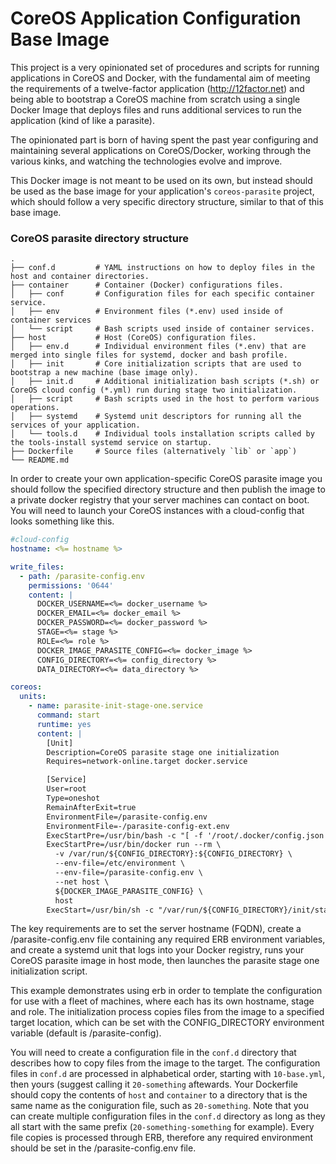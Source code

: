 CoreOS Application Configuration Base Image
==

This project is a very opinionated set of procedures and scripts for running applications in CoreOS and Docker, with the fundamental aim of meeting the requirements of a twelve-factor application (http://12factor.net) and being able to bootstrap a CoreOS machine from scratch using a single Docker Image that deploys files and runs additional services to run the application (kind of like a parasite).

The opinionated part is born of having spent the past year configuring and maintaining several applications on CoreOS/Docker, working through the various kinks, and watching the technologies evolve and improve.

This Docker image is not meant to be used on its own, but instead should be used as the base image for your application's `coreos-parasite` project, which should follow a very specific directory structure, similar to that of this base image.

### CoreOS parasite directory structure

    .
    ├── conf.d         # YAML instructions on how to deploy files in the host and container directories.
    ├── container      # Container (Docker) configurations files.
    │   ├── conf       # Configuration files for each specific container service.
    │   ├── env        # Environment files (*.env) used inside of container services
    │   └── script     # Bash scripts used inside of container services.
    ├── host           # Host (CoreOS) configuration files.
    │   ├── env.d      # Individual environment files (*.env) that are merged into single files for systemd, docker and bash profile.
    │   ├── init       # Core initialization scripts that are used to bootstrap a new machine (base image only).
    │   ├── init.d     # Additional initialization bash scripts (*.sh) or CoreOS cloud config (*.yml) run during stage two initialization.
    │   ├── script     # Bash scripts used in the host to perform various operations.
    │   ├── systemd    # Systemd unit descriptors for running all the services of your application.
    │   └── tools.d    # Individual tools installation scripts called by the tools-install systemd service on startup.
    ├── Dockerfile     # Source files (alternatively `lib` or `app`)
    └── README.md

In order to create your own application-specific CoreOS parasite image you should follow the specified directory structure and then publish the image to a private docker registry that your server machines can contact on boot.  You will need to launch your CoreOS instances with a cloud-config that looks something like this.

```yaml
#cloud-config
hostname: <%= hostname %>

write_files:
  - path: /parasite-config.env
    permissions: '0644'
    content: |
      DOCKER_USERNAME=<%= docker_username %>
      DOCKER_EMAIL=<%= docker_email %>
      DOCKER_PASSWORD=<%= docker_password %>
      STAGE=<%= stage %>
      ROLE=<%= role %>
      DOCKER_IMAGE_PARASITE_CONFIG=<%= docker_image %>
      CONFIG_DIRECTORY=<%= config_directory %>
      DATA_DIRECTORY=<%= data_directory %>

coreos:
  units:
    - name: parasite-init-stage-one.service
      command: start
      runtime: yes
      content: |
        [Unit]
        Description=CoreOS parasite stage one initialization
        Requires=network-online.target docker.service

        [Service]
        User=root
        Type=oneshot
        RemainAfterExit=true
        EnvironmentFile=/parasite-config.env
        EnvironmentFile=-/parasite-config-ext.env
        ExecStartPre=/usr/bin/bash -c "[ -f '/root/.docker/config.json' ] || [ -f '/root/.dockercfg' ] || docker login -u ${DOCKER_USERNAME} -e ${DOCKER_EMAIL} -p ${DOCKER_PASSWORD}"
        ExecStartPre=/usr/bin/docker run --rm \
          -v /var/run/${CONFIG_DIRECTORY}:${CONFIG_DIRECTORY} \
          --env-file=/etc/environment \
          --env-file=/parasite-config.env \
          --net host \
          ${DOCKER_IMAGE_PARASITE_CONFIG} \
          host
        ExecStart=/usr/bin/sh -c "/var/run/${CONFIG_DIRECTORY}/init/stage-one"
```

The key requirements are to set the server hostname (FQDN), create a /parasite-config.env file containing any required ERB environment variables, and create a systemd unit that logs into your Docker registry, runs your CoreOS parasite image in host mode, then launches the parasite stage one initialization script.

This example demonstrates using erb in order to template the configuration for use with a fleet of machines, where each has its own hostname, stage and role.  The initialization process copies files from the image to a specified target location, which can be set with the CONFIG_DIRECTORY environment variable (default is /parasite-config).

You will need to create a configuration file in the `conf.d` directory that describes how to copy files from the image to the target.  The configuration files in `conf.d` are processed in alphabetical order, starting with `10-base.yml`, then yours (suggest calling it `20-something` aftewards.  Your Dockerfile should copy the contents of `host` and `container` to a directory that is the same name as the coniguration file, such as `20-something`.  Note that you can create multiple configuration files in the `conf.d` directory as long as they all start with the same prefix (`20-something-something` for example).  Every file copies is processed through ERB, therefore any required environment should be set in the /parasite-config.env file.
